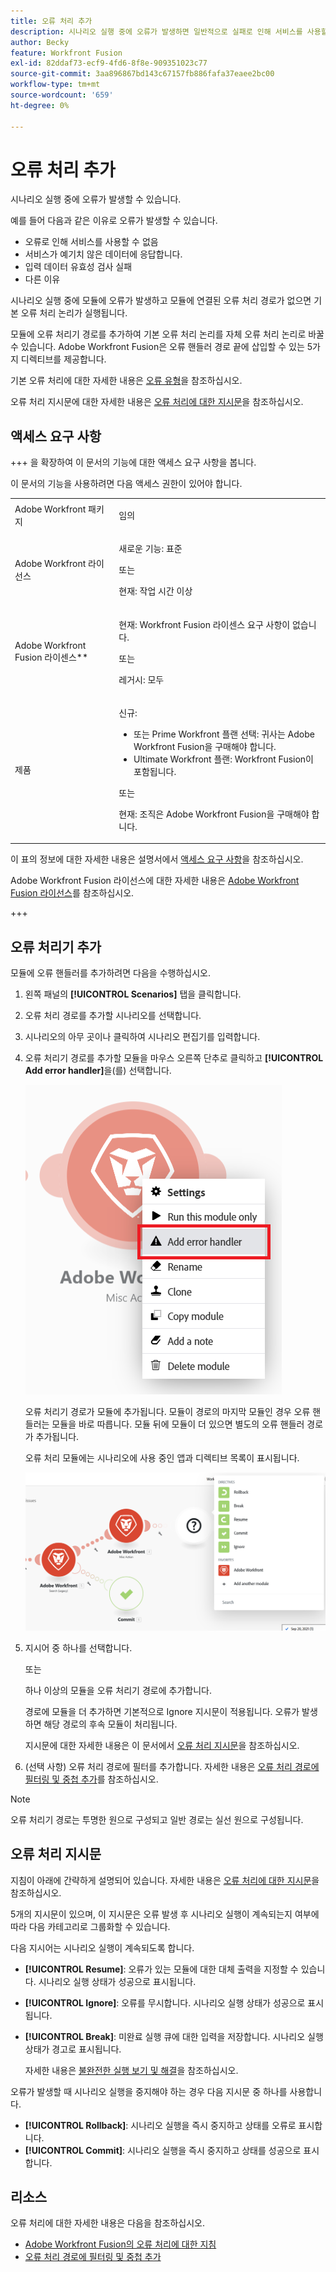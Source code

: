 ```yaml
---
title: 오류 처리 추가
description: 시나리오 실행 중에 오류가 발생하면 일반적으로 실패로 인해 서비스를 사용할 수 없거나, 서비스가 예기치 않은 데이터에 응답하거나, 입력 데이터의 유효성 검사에 실패하기 때문입니다.
author: Becky
feature: Workfront Fusion
exl-id: 82ddaf73-ecf9-4fd6-8f8e-909351023c77
source-git-commit: 3aa896867bd143c67157fb886fafa37eaee2bc00
workflow-type: tm+mt
source-wordcount: '659'
ht-degree: 0%

---
```


# 오류 처리 추가

시나리오 실행 중에 오류가 발생할 수 있습니다.

예를 들어 다음과 같은 이유로 오류가 발생할 수 있습니다.

* 오류로 인해 서비스를 사용할 수 없음
* 서비스가 예기치 않은 데이터에 응답합니다.
* 입력 데이터 유효성 검사 실패
* 다른 이유

시나리오 실행 중에 모듈에 오류가 발생하고 모듈에 연결된 오류 처리 경로가 없으면 기본 오류 처리 논리가 실행됩니다.

모듈에 오류 처리기 경로를 추가하여 기본 오류 처리 논리를 자체 오류 처리 논리로 바꿀 수 있습니다. Adobe Workfront Fusion은 오류 핸들러 경로 끝에 삽입할 수 있는 5가지 디렉티브를 제공합니다.

기본 오류 처리에 대한 자세한 내용은 [오류 유형](/help/workfront-fusion/references/errors/error-processing.md)을 참조하십시오.

오류 처리 지시문에 대한 자세한 내용은 [오류 처리에 대한 지시문](/help/workfront-fusion/references/errors/directives-for-error-handling.md)을 참조하십시오.

## 액세스 요구 사항

+++ 을 확장하여 이 문서의 기능에 대한 액세스 요구 사항을 봅니다.

이 문서의 기능을 사용하려면 다음 액세스 권한이 있어야 합니다.

<table style="table-layout:auto">
 <col> 
 <col> 
 <tbody> 
  <tr> 
   <td role="rowheader">Adobe Workfront 패키지 
   <td> <p>임의</p> </td> 
  </tr> 
  <tr data-mc-conditions=""> 
   <td role="rowheader">Adobe Workfront 라이선스</td> 
   <td> <p>새로운 기능: 표준</p><p>또는</p><p>현재: 작업 시간 이상</p> </td> 
  </tr> 
  <tr> 
   <td role="rowheader">Adobe Workfront Fusion 라이센스**</td> 
   <td>
   <p>현재: Workfront Fusion 라이센스 요구 사항이 없습니다.</p>
   <p>또는</p>
   <p>레거시: 모두 </p>
   </td> 
  </tr> 
  <tr> 
   <td role="rowheader">제품</td> 
   <td>
   <p>신규:</p> <ul><li>또는 Prime Workfront 플랜 선택: 귀사는 Adobe Workfront Fusion을 구매해야 합니다.</li><li>Ultimate Workfront 플랜: Workfront Fusion이 포함됩니다.</li></ul>
   <p>또는</p>
   <p>현재: 조직은 Adobe Workfront Fusion을 구매해야 합니다.</p>
   </td> 
  </tr>
 </tbody> 
</table>

이 표의 정보에 대한 자세한 내용은 설명서에서 [액세스 요구 사항](/help/workfront-fusion/references/licenses-and-roles/access-level-requirements-in-documentation.md)을 참조하십시오.

Adobe Workfront Fusion 라이선스에 대한 자세한 내용은 [Adobe Workfront Fusion 라이선스](/help/workfront-fusion/set-up-and-manage-workfront-fusion/licensing-operations-overview/license-automation-vs-integration.md)를 참조하십시오.

+++

## 오류 처리기 추가

모듈에 오류 핸들러를 추가하려면 다음을 수행하십시오.

1. 왼쪽 패널의 **[!UICONTROL Scenarios]** 탭을 클릭합니다.
1. 오류 처리 경로를 추가할 시나리오를 선택합니다.
1. 시나리오의 아무 곳이나 클릭하여 시나리오 편집기를 입력합니다.
1. 오류 처리기 경로를 추가할 모듈을 마우스 오른쪽 단추로 클릭하고 **[!UICONTROL Add error handler]**&#x200B;을(를) 선택합니다.

   ![오류 처리기 경로](assets/error-handler-route.png)

   오류 처리기 경로가 모듈에 추가됩니다. 모듈이 경로의 마지막 모듈인 경우 오류 핸들러는 모듈을 바로 따릅니다. 모듈 뒤에 모듈이 더 있으면 별도의 오류 핸들러 경로가 추가됩니다.

   오류 처리 모듈에는 시나리오에 사용 중인 앱과 디렉티브 목록이 표시됩니다.

   ![오류 경로](assets/error-route.png)

1. 지시어 중 하나를 선택합니다.

   또는

   하나 이상의 모듈을 오류 처리기 경로에 추가합니다.

   경로에 모듈을 더 추가하면 기본적으로 Ignore 지시문이 적용됩니다. 오류가 발생하면 해당 경로의 후속 모듈이 처리됩니다.

   지시문에 대한 자세한 내용은 이 문서에서 [오류 처리 지시문](#error-handling-directives)을 참조하십시오.

1. (선택 사항) 오류 처리 경로에 필터를 추가합니다. 자세한 내용은 [오류 처리 경로에 필터링 및 중첩 추가](/help/workfront-fusion/create-scenarios/config-error-handling/advanced-error-handling.md)를 참조하십시오.

>[!NOTE]
>
>오류 처리기 경로는 투명한 원으로 구성되고 일반 경로는 실선 원으로 구성됩니다.

## 오류 처리 지시문

지침이 아래에 간략하게 설명되어 있습니다. 자세한 내용은 [오류 처리에 대한 지시문](/help/workfront-fusion/references/errors/directives-for-error-handling.md)을 참조하십시오.

5개의 지시문이 있으며, 이 지시문은 오류 발생 후 시나리오 실행이 계속되는지 여부에 따라 다음 카테고리로 그룹화할 수 있습니다.

다음 지시어는 시나리오 실행이 계속되도록 합니다.

* **[!UICONTROL Resume]**: 오류가 있는 모듈에 대한 대체 출력을 지정할 수 있습니다. 시나리오 실행 상태가 성공으로 표시됩니다.
* **[!UICONTROL Ignore]**: 오류를 무시합니다. 시나리오 실행 상태가 성공으로 표시됩니다.
* **[!UICONTROL Break]**: 미완료 실행 큐에 대한 입력을 저장합니다. 시나리오 실행 상태가 경고로 표시됩니다.

  자세한 내용은 [불완전한 실행 보기 및 해결](/help/workfront-fusion/manage-scenarios/view-and-resolve-incomplete-executions.md)을 참조하십시오.

오류가 발생할 때 시나리오 실행을 중지해야 하는 경우 다음 지시문 중 하나를 사용합니다.

* **[!UICONTROL Rollback]**: 시나리오 실행을 즉시 중지하고 상태를 오류로 표시합니다.
* **[!UICONTROL Commit]**: 시나리오 실행을 즉시 중지하고 상태를 성공으로 표시합니다.

## 리소스

오류 처리에 대한 자세한 내용은 다음을 참조하십시오.

* [Adobe Workfront Fusion의 오류 처리에 대한 지침](/help/workfront-fusion/references/errors/directives-for-error-handling.md)
* [오류 처리 경로에 필터링 및 중첩 추가](/help/workfront-fusion/create-scenarios/config-error-handling/advanced-error-handling.md)
